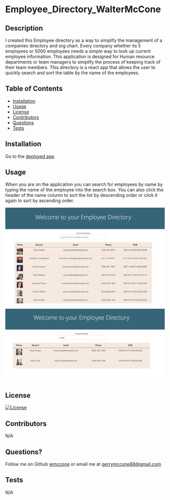 # Employee_Directory_WalterMcCone

  ## Description

 I created this Employee directory as a way to simplify the management of a companies directory and org chart. Every company whether its 5 employees or 5000 employees needs a simple way to look up current employee information. This application is designed for Human resource departments or team managers to simplify the process of keeping track of their team members. This directory is a react app that allows the user to quickly search and sort the table by the name of the employees. 

  ## Table of Contents

  * [Installation](#installation)
  * [Usage](#usage)
  * [License](#license)
  * [Contributors](#contributors)
  * [Questions](#questions?)
  * [Tests](#tests)

  ## Installation

  Go to the [deployed app](ancient-sands-50586.herokuapp.com)

  ## Usage

  When you are on the application you can search for employees by name by typing the name of the employee into the search box. You can also click the header of the name column to sort the list by descending order or click it again to sort by ascending order.

  ![homepage](./demo/homepage.png)

  ![search](./demo/search.png)
  

  ## License

  [![License](https://img.shields.io/badge/License-MIT-yellow.svg)](https://opensource.org/licenses/MIT)

  ## Contributors

  N/A

  ## Questions?
  Follow me on Github
  [wmccone](https://github.com/wmccone) 
  or 
  email me at gerrymccone88@gmail.com

  ## Tests

  N/A

